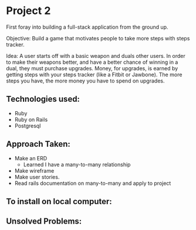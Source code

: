 # Project 2
First foray into building a full-stack application from the ground up.

Objective: Build a game that motivates people to take more steps with steps tracker.

Idea: A user starts off with a basic weapon and duals other users. In order to make their weapons better, and have a better chance of winning in a dual, they must purchase upgrades. Money, for upgrades, is earned by getting steps with your steps tracker (like a Fitbit or Jawbone). The more steps you have, the more money you have to spend on upgrades.


## Technologies used:
- Ruby
- Ruby on Rails
- Postgresql



## Approach Taken:
- Make an ERD
  - Learned I have a many-to-many relationship
- Make wireframe
- Make user stories.
- Read rails documentation on many-to-many and apply to project


## To install on local computer:


## Unsolved Problems:
